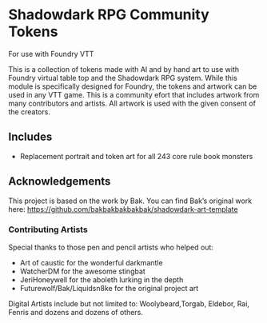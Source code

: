 # Shadowdark RPG Community Tokens
For use with Foundry VTT

This is a collection of tokens made with AI and by hand art to use with Foundry virtual table top and the Shadowdark RPG system.
While this module is specifically designed for Foundry, the tokens and artwork can be used in any VTT game. 
This is a community efort that includes artwork from many contributors and artists. All artwork is used with the given consent of the creators.

## Includes
- Replacement portrait and token art for all 243 core rule book monsters 

## Acknowledgements
This project is based on the work by Bak. You can find Bak’s original work here:
https://github.com/bakbakbakbakbak/shadowdark-art-template

### Contributing Artists
Special thanks to those pen and pencil artists who helped out:
- Art of caustic for the wonderful darkmantle
- WatcherDM for the awesome stingbat
- JeriHoneywell for the aboleth lurking in the depth
- Futurewolf/Bak/Liquidsn8ke for the original project art

Digital Artists include but not limited to: Woolybeard,Torgab, Eldebor, Rai, Fenris and dozens and dozens of others. 
